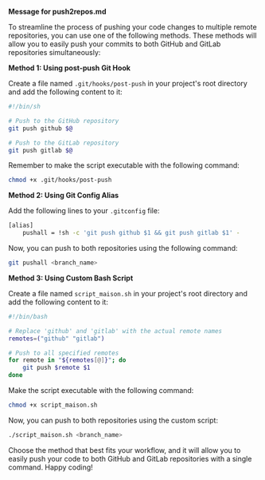 **Message for push2repos.md**

To streamline the process of pushing your code changes to multiple remote repositories, you can use one of the following methods. These methods will allow you to easily push your commits to both GitHub and GitLab repositories simultaneously:

**Method 1: Using post-push Git Hook**

Create a file named `.git/hooks/post-push` in your project's root directory and add the following content to it:

```bash
#!/bin/sh

# Push to the GitHub repository
git push github $@

# Push to the GitLab repository
git push gitlab $@
```

Remember to make the script executable with the following command:

```bash
chmod +x .git/hooks/post-push
```

**Method 2: Using Git Config Alias**

Add the following lines to your `.gitconfig` file:

```bash
[alias]
    pushall = !sh -c 'git push github $1 && git push gitlab $1' -
```

Now, you can push to both repositories using the following command:

```bash
git pushall <branch_name>
```

**Method 3: Using Custom Bash Script**

Create a file named `script_maison.sh` in your project's root directory and add the following content to it:

```bash
#!/bin/bash

# Replace 'github' and 'gitlab' with the actual remote names
remotes=("github" "gitlab")

# Push to all specified remotes
for remote in "${remotes[@]}"; do
    git push $remote $1
done
```

Make the script executable with the following command:

```bash
chmod +x script_maison.sh
```

Now, you can push to both repositories using the custom script:

```bash
./script_maison.sh <branch_name>
```

Choose the method that best fits your workflow, and it will allow you to easily push your code to both GitHub and GitLab repositories with a single command. Happy coding!